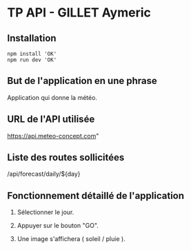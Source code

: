 # TP API - GILLET Aymeric

## Installation

```
npm install 'OK'
npm run dev 'OK'
```

## But de l'application en une phrase

Application qui donne la météo.

## URL de l'API utilisée

https://api.meteo-concept.com"

## Liste des routes sollicitées

/api/forecast/daily/${day}

## Fonctionnement détaillé de l'application

1. Sélectionner le jour.

2. Appuyer sur le bouton "GO".

3. Une image s'affichera ( soleil / pluie ).
